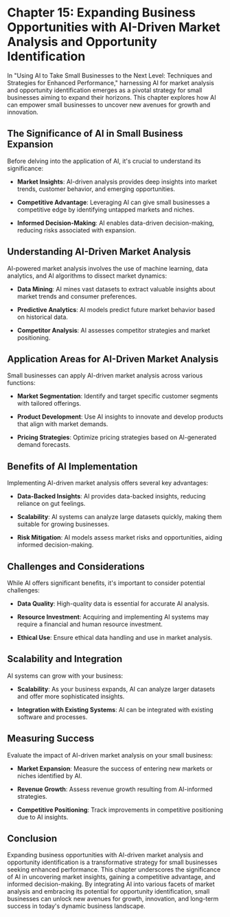 Chapter 15: Expanding Business Opportunities with AI-Driven Market Analysis and Opportunity Identification
==========================================================================================================

In "Using AI to Take Small Businesses to the Next Level: Techniques and Strategies for Enhanced Performance," harnessing AI for market analysis and opportunity identification emerges as a pivotal strategy for small businesses aiming to expand their horizons. This chapter explores how AI can empower small businesses to uncover new avenues for growth and innovation.

The Significance of AI in Small Business Expansion
--------------------------------------------------

Before delving into the application of AI, it's crucial to understand its significance:

* **Market Insights**: AI-driven analysis provides deep insights into market trends, customer behavior, and emerging opportunities.

* **Competitive Advantage**: Leveraging AI can give small businesses a competitive edge by identifying untapped markets and niches.

* **Informed Decision-Making**: AI enables data-driven decision-making, reducing risks associated with expansion.

Understanding AI-Driven Market Analysis
---------------------------------------

AI-powered market analysis involves the use of machine learning, data analytics, and AI algorithms to dissect market dynamics:

* **Data Mining**: AI mines vast datasets to extract valuable insights about market trends and consumer preferences.

* **Predictive Analytics**: AI models predict future market behavior based on historical data.

* **Competitor Analysis**: AI assesses competitor strategies and market positioning.

Application Areas for AI-Driven Market Analysis
-----------------------------------------------

Small businesses can apply AI-driven market analysis across various functions:

* **Market Segmentation**: Identify and target specific customer segments with tailored offerings.

* **Product Development**: Use AI insights to innovate and develop products that align with market demands.

* **Pricing Strategies**: Optimize pricing strategies based on AI-generated demand forecasts.

Benefits of AI Implementation
-----------------------------

Implementing AI-driven market analysis offers several key advantages:

* **Data-Backed Insights**: AI provides data-backed insights, reducing reliance on gut feelings.

* **Scalability**: AI systems can analyze large datasets quickly, making them suitable for growing businesses.

* **Risk Mitigation**: AI models assess market risks and opportunities, aiding informed decision-making.

Challenges and Considerations
-----------------------------

While AI offers significant benefits, it's important to consider potential challenges:

* **Data Quality**: High-quality data is essential for accurate AI analysis.

* **Resource Investment**: Acquiring and implementing AI systems may require a financial and human resource investment.

* **Ethical Use**: Ensure ethical data handling and use in market analysis.

Scalability and Integration
---------------------------

AI systems can grow with your business:

* **Scalability**: As your business expands, AI can analyze larger datasets and offer more sophisticated insights.

* **Integration with Existing Systems**: AI can be integrated with existing software and processes.

Measuring Success
-----------------

Evaluate the impact of AI-driven market analysis on your small business:

* **Market Expansion**: Measure the success of entering new markets or niches identified by AI.

* **Revenue Growth**: Assess revenue growth resulting from AI-informed strategies.

* **Competitive Positioning**: Track improvements in competitive positioning due to AI insights.

Conclusion
----------

Expanding business opportunities with AI-driven market analysis and opportunity identification is a transformative strategy for small businesses seeking enhanced performance. This chapter underscores the significance of AI in uncovering market insights, gaining a competitive advantage, and informed decision-making. By integrating AI into various facets of market analysis and embracing its potential for opportunity identification, small businesses can unlock new avenues for growth, innovation, and long-term success in today's dynamic business landscape.
